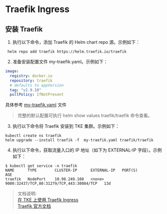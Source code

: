 #  Traefik Ingress

## 安装 Traefik

1. 执行以下命令，添加 Traefik 的 Helm chart repo 源。示例如下：
```shell
 helm repo add traefik https://helm.traefik.io/traefik
```

2. 准备安装配置文件 my-traefik.yaml。示例如下：
```yaml
image:
  registry: docker.io
  repository: traefik
  # defaults to appVersion
  tag: "v2.9.10"
  pullPolicy: IfNotPresent
```
具体参考 [my-traefik.yaml](my-value.yaml) 文件

> 完整的默认配置可执行 helm show values traefik/traefik 命令查看。  

3. 执行以下命令将 Traefik 安装到 TKE 集群。示例如下：

```shell
kubectl create ns traefik
helm upgrade --install traefik -f  my-traefik.yaml traefik/traefik
```

4. 执行以下命令，获取流量入口的 IP 地址（如下为 EXTERNAL-IP 字段）。示例如下：

```shell
$ kubectl get service -n traefik
NAME      TYPE        CLUSTER-IP      EXTERNAL-IP   PORT(S)                                     AGE
traefik   NodePort    10.98.249.108   <none>        9000:32437/TCP,80:31279/TCP,443:30084/TCP   13d
```


> 文档说明:  
> [在 TKE 上使用 Traefik Ingress](https://cloud.tencent.com/document/product/457/51235)  
> [Traefik 官方文档](https://doc.traefik.io/traefik/routing/providers/kubernetes-crd/) 